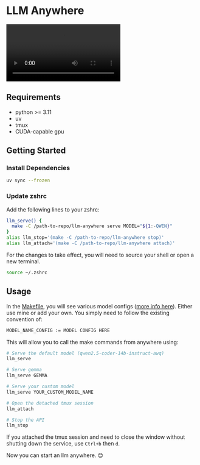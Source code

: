 # LLM Anywhere

![LLM Anywhere short demo](./media/llm_anywhere.mp4)

## Requirements

- python >= 3.11
- uv
- tmux
- CUDA-capable gpu

## Getting Started

### Install Dependencies

```zsh
uv sync --frozen
```

### Update zshrc

Add the following lines to your zshrc:

```zsh
llm_serve() {
  make -C /path-to-repo/llm-anywhere serve MODEL="${1:-QWEN}"
}
alias llm_stop='(make -C /path-to-repo/llm-anywhere stop)'
alias llm_attach='(make -C /path-to-repo/llm-anywhere attach)'
```

For the changes to take effect, you will need to source your shell or open a new terminal.

```zsh
source ~/.zshrc
```

## Usage

In the [Makefile](Makefile), you will see various model configs ([more info here](https://docs.vllm.ai/en/latest/serving/openai_compatible_server.html#vllm-serve)). Either use mine or add your own.
You simply need to follow the existing convention of:

```zsh
MODEL_NAME_CONFIG := MODEL CONFIG HERE
```

This will allow you to call the make commands from anywhere using:

```zsh
# Serve the default model (qwen2.5-coder-14b-instruct-awq)
llm_serve

# Serve gemma
llm_serve GEMMA

# Serve your custom model
llm_serve YOUR_CUSTOM_MODEL_NAME

# Open the detached tmux session
llm_attach

# Stop the API
llm_stop
```

If you attached the tmux session and need to close the window without shutting down the service, use `Ctrl+b` then `d`.

Now you can start an llm anywhere. 😊
